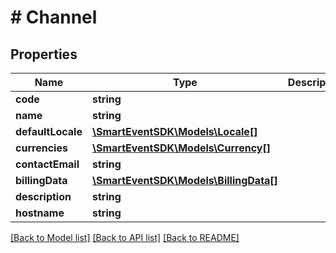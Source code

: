# # Channel

## Properties

Name | Type | Description | Notes
------------ | ------------- | ------------- | -------------
**code** | **string** |  | [optional]
**name** | **string** |  | [optional]
**defaultLocale** | [**\SmartEventSDK\Models\Locale[]**](Locale.md) |  | [optional]
**currencies** | [**\SmartEventSDK\Models\Currency[]**](Currency.md) |  | [optional]
**contactEmail** | **string** |  | [optional]
**billingData** | [**\SmartEventSDK\Models\BillingData[]**](BillingData.md) |  | [optional]
**description** | **string** |  | [optional]
**hostname** | **string** |  | [optional]

[[Back to Model list]](../../README.md#models) [[Back to API list]](../../README.md#endpoints) [[Back to README]](../../README.md)
